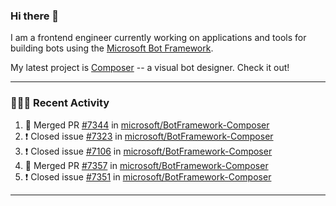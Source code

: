 ### Hi there 👋

I am a frontend engineer currently working on applications and tools for building bots using the [Microsoft Bot Framework](https://dev.botframework.com/).

My latest project is [Composer](https://github.com/microsoft/BotFramework-Composer) -- a visual bot designer. Check it out!

---

### 👨🏻‍💻 Recent Activity

<!--START_SECTION:activity-->
1. 🎉 Merged PR [#7344](https://github.com/microsoft/BotFramework-Composer/pull/7344) in [microsoft/BotFramework-Composer](https://github.com/microsoft/BotFramework-Composer)
2. ❗️ Closed issue [#7323](https://github.com/microsoft/BotFramework-Composer/issues/7323) in [microsoft/BotFramework-Composer](https://github.com/microsoft/BotFramework-Composer)
3. ❗️ Closed issue [#7106](https://github.com/microsoft/BotFramework-Composer/issues/7106) in [microsoft/BotFramework-Composer](https://github.com/microsoft/BotFramework-Composer)
4. 🎉 Merged PR [#7357](https://github.com/microsoft/BotFramework-Composer/pull/7357) in [microsoft/BotFramework-Composer](https://github.com/microsoft/BotFramework-Composer)
5. ❗️ Closed issue [#7351](https://github.com/microsoft/BotFramework-Composer/issues/7351) in [microsoft/BotFramework-Composer](https://github.com/microsoft/BotFramework-Composer)
<!--END_SECTION:activity-->

---

<!--
**a-b-r-o-w-n/a-b-r-o-w-n** is a ✨ _special_ ✨ repository because its `README.md` (this file) appears on your GitHub profile.

Here are some ideas to get you started:

- 🔭 I’m currently working on ...
- 🌱 I’m currently learning ...
- 👯 I’m looking to collaborate on ...
- 🤔 I’m looking for help with ...
- 💬 Ask me about ...
- 📫 How to reach me: ...
- 😄 Pronouns: ...
- ⚡ Fun fact: ...
-->
